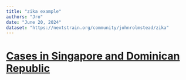 ```yaml
---
title: "zika example"
authors: "Jro"
date: "June 20, 2024"
dataset: "https://nextstrain.org/community/johnrolmstead/zika"
---
```


# [Cases in Singapore and Dominican Republic](https://nextstrain.org/community/johnrolmstead/zika?f_country=Singapore,Dominican%20Republic)
